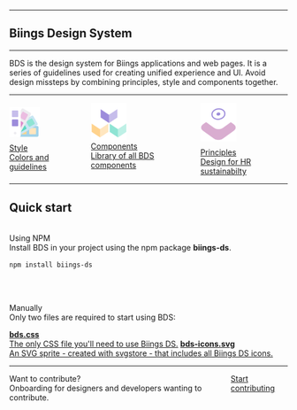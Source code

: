 <hr class="is-small">
<h2 class="is-size-5 is-uppercase has-text-weight-semibold has-text-grey">Biings Design System</h2>
<hr class="is-smaller">
<p class="subtitle is-4">
        <span class="has-text-weight-semibold">BDS</span> is the design system for Biings applications and web pages. It is a series of guidelines used for creating unified experience and UI. Avoid design missteps by combining principles, style and components together.
</p>

<hr class="is-small">

<div class="columns is-multiline">
    <div class="column is-half">
        <a href="#/color" class="box is-large is-floating has-background-gradient-2 hover-to-popping">
            <img src="media/style.png" width="55" class="no-zoom" style="margin: 0.5rem 0;"/>
            <div>
                <div class="title is-3 has-text-white has-text-weight-light">Style</div>
                <div class="subtitle is-5 has-text-grey-lighter">Colors and guidelines</div>
            </div>
        </a>
    </div>
    <div class="column is-half">
        <a href="#/avatar" class="box is-large is-floating has-background-gradient-3 hover-to-popping">
            <img src="media/components.png" width="65" class="no-zoom"/>
            <div>
                <div class="title is-3 has-text-white has-text-weight-light">Components</div>
                <div class="subtitle is-5 has-text-yellow-lighter">Library of all BDS components</div>
            </div>
        </a>
    </div>
    <div class="column is-full">
        <a href="#/approach" class="box is-large is-floating has-background-gradient-1 hover-to-popping">
            <img src="media/principles.png" width="65" class="no-zoom" style="margin-bottom: 0.5rem;"/>
            <div>
                <div class="title is-3 has-text-white has-text-weight-light">Principles</div>
                <div class="subtitle is-5 has-text-pink-lighter">Design for HR sustainabilty</div>
            </div>
        </a>
    </div>
</div>

<hr class="is-visible is-large">

<h2 class="title is-3 has-text-weight-bold">Quick start</h2><br>

<div class="title is-5 is-spaced is-family-sans-serif">Using NPM</div>
<div class="subtitle">Install BDS in your project using the npm package <strong>biings-ds</strong>.</div>

    npm install biings-ds
<br><br>

<div class="title is-5 is-spaced is-family-sans-serif">Manually</div>
<div class="subtitle">Only two files are required to start using BDS:</div>

<a href="https://raw.githubusercontent.com/ForsysInteractive/biings-ds/master/build/bds.css" class="box is-bordered has-text-grey-darker" download><span class="is-monospace has-text-dark">**bds.css**</span><br>The only CSS file you'll need to use Biings DS.</a>
<a href="https://raw.githubusercontent.com/ForsysInteractive/biings-ds/master/build/bds-icons.min.svg" class="box is-bordered has-text-grey-darker" download><span class="is-monospace has-text-dark">**bds-icons.svg**</span><br>An SVG sprite - created with svgstore - that includes all Biings DS icons.</a>

<hr>

<div class="box is-large is-bordered is-white">
    <div class="columns is-marginless is-vcentered">
        <div class="column is-7">
            <div class="title is-4 has-text-weight-semibold">Want to contribute?</div>
            <div class="subtitle is-6 has-text-grey-dark">Onboarding for designers and developers wanting to contribute.</div>
        </div>
        <div class="column is-5 has-text-right">
            <a href="#/contribute" class="button is-rounded is-info is-beefy is-outlined">Start contributing</a>
        </div>
    </div>
</div>